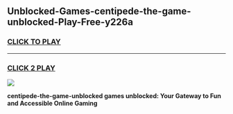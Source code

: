 
## Unblocked-Games-centipede-the-game-unblocked-Play-Free-y226a
<h3>
<a href="https://premium76.site?title=centipede-the-game-unblocked&ref=21A">CLICK TO PLAY</a></h3>
<hr>

<h3>
<a href="https://premium76.site?title=centipede-the-game-unblocked&ref=21A">CLICK 2 PLAY</a>
  
</h3>

<a href="https://premium76.site?title=centipede-the-game-unblocked&ref=21A"><img src="https://clearcache.store/games.png"></a>


**centipede-the-game-unblocked games unblocked: Your Gateway to Fun and Accessible Online Gaming**
